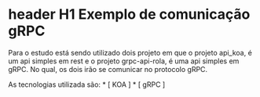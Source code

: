 # header H1 Exemplo de comunicação gRPC

Para o estudo está sendo utilizado dois projeto em que o projeto api_koa, é um api simples em rest
e o projeto grpc-api-rola, é uma api simples em gRPC. No qual, os dois irão se comunicar no protocolo
gRPC.

As tecnologias utilizada são:
    * [ KOA ]
    * [ gRPC ]
